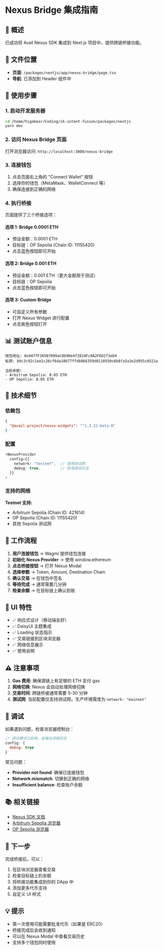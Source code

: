 # Nexus Bridge 集成指南

## 🎯 概述

已成功将 Avail Nexus SDK 集成到 Next.js 项目中，提供跨链桥接功能。

## 📁 文件位置

- **页面**: `/packages/nextjs/app/nexus-bridge/page.tsx`
- **导航**: 已添加到 Header 组件中

## 🚀 使用步骤

### 1. 启动开发服务器

```bash
cd /home/higobear/Coding/zk-intent-fusion/packages/nextjs
yarn dev
```

### 2. 访问 Nexus Bridge 页面

打开浏览器访问: `http://localhost:3000/nexus-bridge`

### 3. 连接钱包

1. 点击页面右上角的 "Connect Wallet" 按钮
2. 选择你的钱包（MetaMask、WalletConnect 等）
3. 确保连接到正确的网络

### 4. 执行桥接

页面提供了三个桥接选项：

#### 选项 1: Bridge 0.0001 ETH
- 预设金额：0.0001 ETH
- 目标链：OP Sepolia (Chain ID: 11155420)
- 点击蓝色按钮即可开始

#### 选项 2: Bridge 0.001 ETH
- 预设金额：0.001 ETH（更大金额用于测试）
- 目标链：OP Sepolia
- 点击蓝色按钮即可开始

#### 选项 3: Custom Bridge
- 可自定义所有参数
- 打开 Nexus Widget 进行配置
- 点击紫色按钮打开

## 📊 测试账户信息

```
钱包地址: 0x947fF365B7099aC8b90e4f1024Fc8A2F6D2f3eD4
私钥: b0c3c92c1ee1c26cf6da10b77ffdb866359d0110550c6b8fa5a3e2d955c0321a

当前余额:
- Arbitrum Sepolia: 0.05 ETH
- OP Sepolia: 0.05 ETH
```

## 🔧 技术细节

### 依赖包

```json
{
  "@avail-project/nexus-widgets": "^1.3.12-beta.0"
}
```

### 配置

```typescript
<NexusProvider
  config={{
    network: "testnet",  // 使用测试网
    debug: true,         // 启用调试日志
  }}
>
```

### 支持的网络

**Testnet 支持:**
- Arbitrum Sepolia (Chain ID: 421614)
- OP Sepolia (Chain ID: 11155420)
- 其他 Sepolia 测试网

## 📝 工作流程

1. **用户连接钱包** → Wagmi 提供钱包连接
2. **初始化 Nexus Provider** → 使用 window.ethereum
3. **点击桥接按钮** → 打开 Nexus Modal
4. **选择参数** → Token, Amount, Destination Chain
5. **确认交易** → 在钱包中签名
6. **等待完成** → 通常需要几分钟
7. **检查余额** → 在目标链上确认到账

## 🎨 UI 特性

- ✅ 响应式设计（移动端友好）
- ✅ DaisyUI 主题集成
- ✅ Loading 状态指示
- ✅ 交易链接到区块浏览器
- ✅ 网络信息展示
- ✅ 使用说明

## ⚠️ 注意事项

1. **Gas 费用**: 确保源链上有足够的 ETH 支付 gas
2. **网络切换**: Nexus 会自动处理网络切换
3. **交易时间**: 跨链桥接通常需要 5-30 分钟
4. **测试网**: 当前配置仅支持测试网，生产环境需改为 `network: "mainnet"`

## 🐛 调试

如果遇到问题，检查浏览器控制台：

```javascript
// 调试模式已启用，会输出详细日志
config: {
  debug: true
}
```

常见问题：
- **Provider not found**: 确保已连接钱包
- **Network mismatch**: 切换到正确的网络
- **Insufficient balance**: 检查账户余额

## 📚 相关链接

- [Nexus SDK 文档](https://github.com/availproject/nexus-sdk)
- [Arbitrum Sepolia 浏览器](https://sepolia.arbiscan.io)
- [OP Sepolia 浏览器](https://sepolia-optimism.etherscan.io)

## 🎉 下一步

完成桥接后，可以：
1. 在区块浏览器查看交易
2. 检查目标链上的余额
3. 将桥接功能集成到你的 DApp 中
4. 添加更多代币支持
5. 自定义 UI 样式

## 💡 提示

- 第一次使用可能需要批准代币（如果是 ERC20）
- 桥接完成后会收到通知
- 可以在 Nexus Modal 中查看交易历史
- 支持多个钱包同时使用
